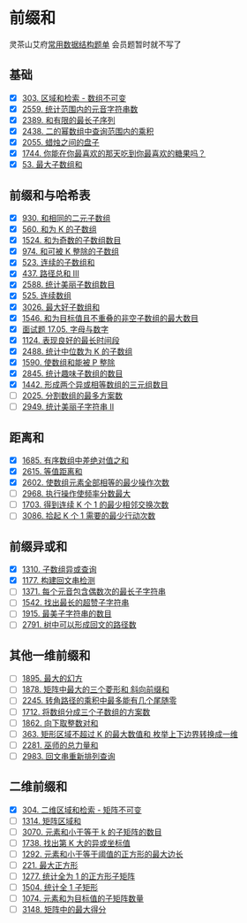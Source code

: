 # 前缀和
灵茶山艾府[常用数据结构题单](https://leetcode.cn/circle/discuss/mOr1u6/)
会员题暂时就不写了
## 基础
- [x] [303. 区域和检索 - 数组不可变](https://leetcode.cn/problems/range-sum-query-immutable/description/)
- [x] [2559. 统计范围内的元音字符串数](https://leetcode.cn/problems/count-vowel-strings-in-ranges/description/)
- [x] [2389. 和有限的最长子序列](https://leetcode.cn/problems/longest-subsequence-with-limited-sum/description/)
- [x] [2438. 二的幂数组中查询范围内的乘积](https://leetcode.cn/problems/range-product-queries-of-powers/description/)
- [x] [2055. 蜡烛之间的盘子](https://leetcode.cn/problems/plates-between-candles/description/)
- [x] [1744. 你能在你最喜欢的那天吃到你最喜欢的糖果吗？](https://leetcode.cn/problems/can-you-eat-your-favorite-candy-on-your-favorite-day/description/)
- [x] [53. 最大子数组和](https://leetcode.cn/problems/maximum-subarray/description/)
## 前缀和与哈希表
- [x] [930. 和相同的二元子数组](https://leetcode.cn/problems/binary-subarrays-with-sum/description/)
- [x] [560. 和为 K 的子数组](https://leetcode.cn/problems/subarray-sum-equals-k/description/)
- [x] [1524. 和为奇数的子数组数目](https://leetcode.cn/problems/number-of-sub-arrays-with-odd-sum/description/)
- [x] [974. 和可被 K 整除的子数组](https://leetcode.cn/problems/subarray-sums-divisible-by-k/)
- [x] [523. 连续的子数组和](https://leetcode.cn/problems/continuous-subarray-sum/)
- [x] [437. 路径总和 III](https://leetcode.cn/problems/path-sum-iii/)
- [x] [2588. 统计美丽子数组数目](https://leetcode.cn/problems/count-the-number-of-beautiful-subarrays/)
- [x] [525. 连续数组](https://leetcode.cn/problems/contiguous-array/)
- [x] [3026. 最大好子数组和](https://leetcode.cn/problems/maximum-good-subarray-sum/)
- [x] [1546. 和为目标值且不重叠的非空子数组的最大数目](https://leetcode.cn/problems/maximum-number-of-non-overlapping-subarrays-with-sum-equals-target/)
- [x] [面试题 17.05. 字母与数字](https://leetcode.cn/problems/find-longest-subarray-lcci/)
- [x] [1124. 表现良好的最长时间段](https://leetcode.cn/problems/longest-well-performing-interval/)
- [x] [2488. 统计中位数为 K 的子数组](https://leetcode.cn/problems/count-subarrays-with-median-k/)
- [x] [1590. 使数组和能被 P 整除](https://leetcode.cn/problems/make-sum-divisible-by-p/)
- [x] [2845. 统计趣味子数组的数目](https://leetcode.cn/problems/count-of-interesting-subarrays/)
- [x] [1442. 形成两个异或相等数组的三元组数目](https://leetcode.cn/problems/count-triplets-that-can-form-two-arrays-of-equal-xor/)
- [ ] [2025. 分割数组的最多方案数](https://leetcode.cn/problems/maximum-number-of-ways-to-partition-an-array/)
- [ ] [2949. 统计美丽子字符串 II](https://leetcode.cn/problems/count-beautiful-substrings-ii/)

## 距离和
- [x] [1685. 有序数组中差绝对值之和](https://leetcode.cn/problems/sum-of-absolute-differences-in-a-sorted-array/)
- [x] [2615. 等值距离和](https://leetcode.cn/problems/sum-of-distances/)
- [x] [2602. 使数组元素全部相等的最少操作次数](https://leetcode.cn/problems/minimum-operations-to-make-all-array-elements-equal/)
- [ ] [2968. 执行操作使频率分数最大](https://leetcode.cn/problems/apply-operations-to-maximize-frequency-score/)
- [ ] [1703. 得到连续 K 个 1 的最少相邻交换次数](https://leetcode.cn/problems/minimum-adjacent-swaps-for-k-consecutive-ones/)
- [ ] [3086. 拾起 K 个 1 需要的最少行动次数](https://leetcode.cn/problems/minimum-moves-to-pick-k-ones/)

## 前缀异或和
- [x] [1310. 子数组异或查询](https://leetcode.cn/problems/xor-queries-of-a-subarray/)
- [x] [1177. 构建回文串检测](https://leetcode.cn/problems/can-make-palindrome-from-substring/)
- [ ] [1371. 每个元音包含偶数次的最长子字符串](https://leetcode.cn/problems/find-the-longest-substring-containing-vowels-in-even-counts/)
- [ ] [1542. 找出最长的超赞子字符串](https://leetcode.cn/problems/find-longest-awesome-substring/)
- [ ] [1915. 最美子字符串的数目](https://leetcode.cn/problems/number-of-wonderful-substrings/)
- [ ] [2791. 树中可以形成回文的路径数](https://leetcode.cn/problems/count-paths-that-can-form-a-palindrome-in-a-tree/)

## 其他一维前缀和
- [ ] [1895. 最大的幻方](https://leetcode.cn/problems/largest-magic-square/)
- [ ] [1878. 矩阵中最大的三个菱形和 斜向前缀和](https://leetcode.cn/problems/get-biggest-three-rhombus-sums-in-a-grid/)
- [ ] [2245. 转角路径的乘积中最多能有几个尾随零](https://leetcode.cn/problems/maximum-trailing-zeros-in-a-cornered-path/)
- [ ] [1712. 将数组分成三个子数组的方案数](https://leetcode.cn/problems/ways-to-split-array-into-three-subarrays/)
- [ ] [1862. 向下取整数对和](https://leetcode.cn/problems/sum-of-floored-pairs/)
- [ ] [363. 矩形区域不超过 K 的最大数值和 枚举上下边界转换成一维](https://leetcode.cn/problems/max-sum-of-rectangle-no-larger-than-k/)
- [ ] [2281. 巫师的总力量和](https://leetcode.cn/problems/sum-of-total-strength-of-wizards/)
- [ ] [2983. 回文串重新排列查询](https://leetcode.cn/problems/palindrome-rearrangement-queries/)

## 二维前缀和
- [x] [304. 二维区域和检索 - 矩阵不可变](https://leetcode.cn/problems/range-sum-query-2d-immutable/)
- [ ] [1314. 矩阵区域和](https://leetcode.cn/problems/matrix-block-sum/)
- [ ] [3070. 元素和小于等于 k 的子矩阵的数目](https://leetcode.cn/problems/count-submatrices-with-top-left-element-and-sum-less-than-k/)
- [ ] [1738. 找出第 K 大的异或坐标值](https://leetcode.cn/problems/find-kth-largest-xor-coordinate-value/)
- [ ] [1292. 元素和小于等于阈值的正方形的最大边长](https://leetcode.cn/problems/maximum-side-length-of-a-square-with-sum-less-than-or-equal-to-threshold/)
- [ ] [221. 最大正方形](https://leetcode.cn/problems/maximal-square/)
- [ ] [1277. 统计全为 1 的正方形子矩阵](https://leetcode.cn/problems/count-square-submatrices-with-all-ones/)
- [ ] [1504. 统计全 1 子矩形](https://leetcode.cn/problems/count-submatrices-with-all-ones/)
- [ ] [1074. 元素和为目标值的子矩阵数量](https://leetcode.cn/problems/number-of-submatrices-that-sum-to-target/)
- [ ] [3148. 矩阵中的最大得分](https://leetcode.cn/problems/maximum-difference-score-in-a-grid/)